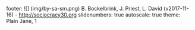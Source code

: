 footer: ![] (img/by-sa-sm.png) B. Bockelbrink, J. Priest, L. David (v2017-11-16) - <http://sociocracy30.org>
slidenumbers: true
autoscale: true
theme: Plain Jane, 1

<!-- INSERT-CONTENT -->
